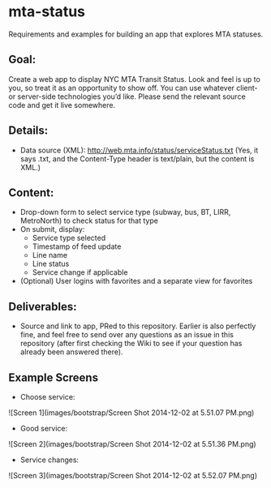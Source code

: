 # mta-status
Requirements and examples for building an app that explores MTA statuses.

## Goal:
Create a web app to display NYC MTA Transit Status. Look and feel is up to you, so treat it as an opportunity to show off. You can use whatever client- or server-side technologies you’d like. Please send the relevant source code and get it live somewhere.

## Details:

- Data source (XML): http://web.mta.info/status/serviceStatus.txt (Yes, it says .txt, and the Content-Type header is text/plain, but the content is XML.)

## Content:

- Drop-down form to select service type (subway, bus, BT, LIRR, MetroNorth) to check status for that type
- On submit, display:
    - Service type selected
    - Timestamp of feed update
    - Line name
    - Line status
    - Service change if applicable
- (Optional) User logins with favorites and a separate view for favorites

## Deliverables:

- Source and link to app, PRed to this repository.  Earlier is also perfectly fine, and feel free to send over any questions as an issue in this repository (after first checking the Wiki to see if your question has already been answered there).

## Example Screens

- Choose service:

![Screen 1](images/bootstrap/Screen Shot 2014-12-02 at 5.51.07 PM.png)

- Good service:

![Screen 2](images/bootstrap/Screen Shot 2014-12-02 at 5.51.36 PM.png)

- Service changes:

![Screen 3](images/bootstrap/Screen Shot 2014-12-02 at 5.52.07 PM.png)
